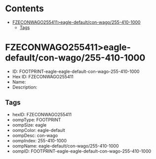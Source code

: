 



Contents
========

* [FZECONWAGO255411>eagle-default/con-wago/255-410-1000](#fzeconwago255411eagle-defaultcon-wago255-410-1000)
	* [Tags](#tags)

# FZECONWAGO255411>eagle-default/con-wago/255-410-1000

- ID: FOOTPRINT-eagle-eagle-default-con-wago-255-410-1000
- Hex ID: FZECONWAGO255411
- Name: 
- Description: 

## Tags

- hexID: FZECONWAGO255411
- oompType: FOOTPRINT
- oompSize: eagle
- oompColor: eagle-default
- oompDesc: con-wago
- oompIndex: 255-410-1000
- oompName: eagle-default/con-wago/255-410-1000
- oompID: FOOTPRINT-eagle-eagle-default-con-wago-255-410-1000

